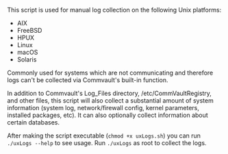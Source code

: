 This script is used for manual log collection on the following Unix platforms:
* AIX
* FreeBSD
* HPUX
* Linux
* macOS
* Solaris

Commonly used for systems which are not communicating and therefore logs can't be collected via Commvault's built-in function.

In addition to Commvault's Log_Files directory, /etc/CommVaultRegistry, and other files, this script will also collect a substantial amount of system information (system log, network/firewall config, kernel parameters, installed packages, etc). It can also optionally collect information about certain databases.

After making the script executable (`chmod +x uxLogs.sh`) you can run `./uxLogs --help` to see usage. Run `./uxLogs` as root to collect the logs.
